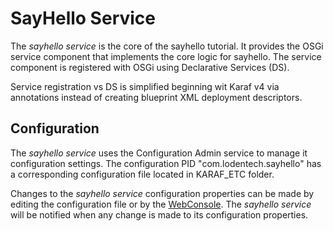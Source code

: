 # SayHello Service

The *sayhello service* is the core of the sayhello tutorial.  It provides the OSGi service component 
that implements the core logic for sayhello.  The service component is registered with OSGi using
Declarative Services (DS).

Service registration vs DS is simplified beginning wit Karaf v4 via annotations instead of creating
blueprint XML deployment descriptors.

## Configuration

The *sayhello service* uses the Configuration Admin service to manage it configuration settings.  The
configuration PID  "com.lodentech.sayhello" has a corresponding configuration file located in KARAF_ETC
folder.

Changes to the *sayhello service* configuration properties can be made by editing the configuration file
or by the [WebConsole](http://localhost:8181/system/console/configMgr).  The *sayhello service* will be
notified when any change is made to its configuration properties.


